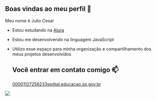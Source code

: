 ## Boas vindas ao meu perfil 🤠

Meu nome é Julio Cesar

- Estou estudando na [Alura](https://www.alura.com.br)
- Estou me desenvolvendo na linguagem JavaScript
- Utilizo esse espaço para minha organização e compartilhamento dos meus projetos desenvolvidos

  ## Você entrar em contato comigo 📫
  
  00001127256233sp@al.educacao.sp.gov.br


![](https://media1.tenor.com/m/2HffOAf70YEAAAAd/sheikh-neymar-neymar.gif)

